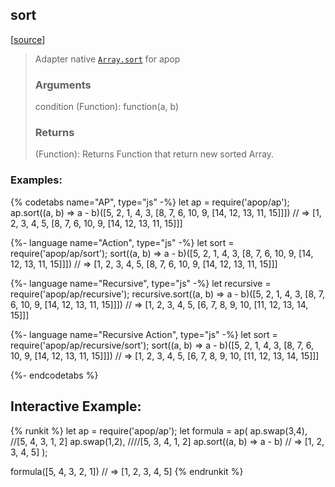 ## sort 
[[source](../../../src/actions/array/sort.js)]

> Adapter native [`Array.sort`](https://www.w3schools.com/jsref/jsref_sort.asp) for apop
> ### Arguments
> 
> condition (Function): function(a, b)
> 
> ### Returns
> 
> (Function): Returns Function that return new sorted Array.

### Examples: 
{% codetabs name="AP", type="js" -%} 
let ap = require('apop/ap');
ap.sort((a, b) => a - b)([5, 2, 1, 4, 3, [8, 7, 6, 10, 9, [14, 12, 13, 11, 15]]])
// => [1, 2, 3, 4, 5, [8, 7, 6, 10, 9, [14, 12, 13, 11, 15]]]
 

{%- language name="Action", type="js" -%}
let sort = require('apop/ap/sort');
sort((a, b) => a - b)([5, 2, 1, 4, 3, [8, 7, 6, 10, 9, [14, 12, 13, 11, 15]]])
// => [1, 2, 3, 4, 5, [8, 7, 6, 10, 9, [14, 12, 13, 11, 15]]]

{%- language name="Recursive", type="js" -%}
let recursive = require('apop/ap/recursive');
recursive.sort((a, b) => a - b)([5, 2, 1, 4, 3, [8, 7, 6, 10, 9, [14, 12, 13, 11, 15]]])
// => [1, 2, 3, 4, 5, [6, 7, 8, 9, 10, [11, 12, 13, 14, 15]]]

{%- language name="Recursive Action", type="js" -%}
let sort = require('apop/ap/recursive/sort');
sort((a, b) => a - b)([5, 2, 1, 4, 3, [8, 7, 6, 10, 9, [14, 12, 13, 11, 15]]])
// => [1, 2, 3, 4, 5, [6, 7, 8, 9, 10, [11, 12, 13, 14, 15]]]

{%- endcodetabs %}

## Interactive Example:

{% runkit %}
let ap = require('apop/ap');
let formula = ap(
    ap.swap(3,4), //[5, 4, 3, 1, 2]
    ap.swap(1,2), ////[5, 3, 4, 1, 2]
    ap.sort((a, b) => a - b) // => [1, 2, 3, 4, 5]
);

formula([5, 4, 3, 2, 1])
// => [1, 2, 3, 4, 5]
{% endrunkit %}



